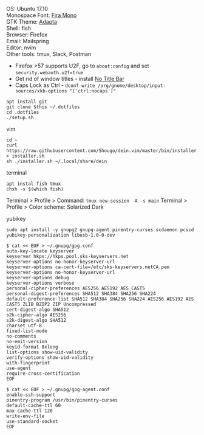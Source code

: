 OS: Ubuntu 17.10<br>
Monospace Font: [Fira Mono](https://github.com/mozilla/Fira)<br>
GTK Theme: [Adapta](http://www.omgubuntu.co.uk/2016/10/install-adapta-gtk-theme-on-ubuntu)<br>
Shell: fish<br>
Browser: Firefox<br>
Email: Mailspring<br>
Editor: nvim<br>
Other tools: tmux, Slack, Postman<br>


- Firefox >57 supports U2F, go to `about:config` and set `security.webauth.u2f=true`
- Get rid of window titles - install [No Title Bar](https://extensions.gnome.org/extension/1267/no-title-bar/)
- Caps Lock as Ctrl - `dconf write /org/gnome/desktop/input-sources/xkb-options "['ctrl:nocaps']"`

````
apt install git
git clone $this ~/.dotfiles
cd .dotfiles
./setup.sh
````

vim

````
cd ~
curl https://raw.githubusercontent.com/Shougo/dein.vim/master/bin/installer.sh > installer.sh
sh ./installer.sh ~/.local/share/dein
````

terminal

````
apt instal fish tmux
chsh -s $(which fish)
````

Terminal > Profile > Command: `tmux new-session -A -s main`
Terminal > Profile > Color scheme: Solarized Dark

yubikey

    sudo apt install -y gnupg2 gnupg-agent pinentry-curses scdaemon pcscd yubikey-personalization libusb-1.0-0-dev

```
$ cat << EOF > ~/.gnupg/gpg.conf
auto-key-locate keyserver
keyserver hkps://hkps.pool.sks-keyservers.net
keyserver-options no-honor-keyserver-url
keyserver-options ca-cert-file=/etc/sks-keyservers.netCA.pem
keyserver-options no-honor-keyserver-url
keyserver-options debug
keyserver-options verbose
personal-cipher-preferences AES256 AES192 AES CAST5
personal-digest-preferences SHA512 SHA384 SHA256 SHA224
default-preference-list SHA512 SHA384 SHA256 SHA224 AES256 AES192 AES CAST5 ZLIB BZIP2 ZIP Uncompressed
cert-digest-algo SHA512
s2k-cipher-algo AES256
s2k-digest-algo SHA512
charset utf-8
fixed-list-mode
no-comments
no-emit-version
keyid-format 0xlong
list-options show-uid-validity
verify-options show-uid-validity
with-fingerprint
use-agent
require-cross-certification
EOF
```

```
$ cat << EOF > ~/.gnupg/gpg-agent.conf
enable-ssh-support
pinentry-program /usr/bin/pinentry-curses
default-cache-ttl 60
max-cache-ttl 120
write-env-file
use-standard-socket
EOF
```

